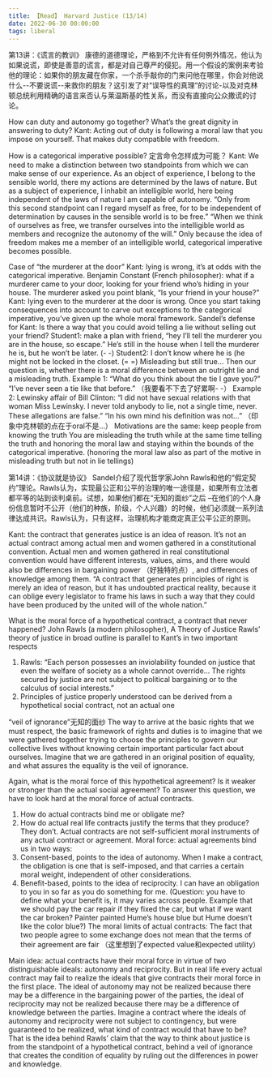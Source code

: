 ```yaml
---
title: 【Read】 Harvard Justice (13/14) 
date: 2022-06-30 00:00:00
tags: liberal
---
```





第13讲：《谎言的教训》 
康德的道德理论，严格到不允许有任何例外情况，他认为如果说谎，即使是善意的谎言，都是对自己尊严的侵犯。用一个假设的案例来考验他的理论：如果你的朋友藏在你家，一个杀手敲你的门来问他在哪里，你会对他说什么--不要说谎--来救你的朋友？这引发了对“误导性的真理”的讨论-以及对克林顿总统利用精确的语言来否认与莱温斯基的性关系，而没有直接向公众撒谎的讨论。 

How can duty and autonomy go together? What’s the great dignity in answering to duty?
Kant: Acting out of duty is following a moral law that you impose on yourself. That makes duty compatible with freedom.

How is a categorical imperative possible? 定言命令怎样成为可能？
Kant: We need to make a distinction between two standpoints from which we can make sense of our experience. As an object of experience, I belong to the sensible world, there my actions are determined by the laws of nature. But as a subject of experience, I inhabit an intelligible world, here being independent of the laws of nature I am capable of autonomy. “Only from this second standpoint can I regard myself as free, for to be independent of determination by causes in the sensible world is to be free.” “When we think of ourselves as free, we transfer ourselves into the intelligible world as members and recognize the autonomy of the will.”
Only because the idea of freedom makes me a member of an intelligible world, categorical imperative becomes possible.

Case of “the murderer at the door”
Kant: lying is wrong, it’s at odds with the categorical imperative.
Benjamin Constant (French philosopher): what if a murderer came to your door, looking for your friend who’s hiding in your house. The murderer asked you point blank, “Is your friend in your house?” 
Kant: lying even to the murderer at the door is wrong. Once you start taking consequences into account to carve out exceptions to the categorical imperative, you’ve given up the whole moral framework.
Sandel’s defense for Kant: Is there a way that you could avoid telling a lie without selling out your friend?
Student1: make a plan with friend, “hey I’ll tell the murderer you are in the house, so escape.” He’s still in the house when I tell the murderer he is, but he won’t be later. (- -)
Student2: I don’t know where he is (he might not be locked in the closet. (= =)
Misleading but still true…
Then our question is, whether there is a moral difference between an outright lie and a misleading truth.
Example 1: “What do you think about the tie I gave you?” “I’ve never seen a tie like that before.” （我要看不下去了好累啊- -）
Example 2: Lewinsky affair of Bill Clinton: “I did not have sexual relations with that woman Miss Lewinsky. I never told anybody to lie, not a single time, never. These allegations are false.”
“In his own mind his definition was not…” （印象中克林顿的点在于oral不是…）
Motivations are the same: keep people from knowing the truth
You are misleading the truth while at the same time telling the truth and honoring the moral law and staying within the bounds of the categorical imperative. (honoring the moral law also as part of the motive in misleading truth but not in lie tellings)


第14讲：《协议就是协议》 
Sandel介绍了现代哲学家John Rawls和他的“假定契约”理论。Rawls认为，实现最公正和公平的治理的唯一途径是，如果所有立法者都平等的站到谈判桌前。试想，如果他们都在“无知的面纱”之后 –在他们的个人身份信息暂时不公开（他们的种族，阶级，个人兴趣）的时候，他们必须就一系列法律达成共识。Rawls认为，只有这样，治理机构才能商定真正公平公正的原则。 

Kant: the contract that generates justice is an idea of reason. It’s not an actual contract among actual men and women gathered in a constitutional convention. Actual men and women gathered in real constitutional convention would have different interests, values, aims, and there would also be differences in bargaining power （好独特的点）, and differences of knowledge among them.
“A contract that generates principles of right is merely an idea of reason, but it has undoubted practical reality, because it can oblige every legislator to frame his laws in such a way that they could have been produced by the united will of the whole nation.”

What is the moral force of a hypothetical contract, a contract that never happened?
John Rawls (a modern philosopher), A Theory of Justice
Rawls’ theory of justice in broad outline is parallel to Kant’s in two important respects
1.	Rawls: “Each person possesses an inviolability founded on justice that even the welfare of society as a whole cannot override… The rights secured by justice are not subject to political bargaining or to the calculus of social interests.”
2.	Principles of justice properly understood can be derived from a hypothetical social contract, not an actual one

“veil of ignorance”无知的面纱
The way to arrive at the basic rights that we must respect, the basic framework of rights and duties is to imagine that we were gathered together trying to choose the principles to govern our collective lives without knowing certain important particular fact about ourselves.
Imagine that we are gathered in an original position of equality, and what assures the equality is the veil of ignorance.

Again, what is the moral force of this hypothetical agreement? Is it weaker or stronger than the actual social agreement?
To answer this question, we have to look hard at the moral force of actual contracts.
1.	How do actual contracts bind me or obligate me?
2.	How do actual real life contracts justify the terms that they produce? They don’t. Actual contracts are not self-sufficient moral instruments of any actual contract or agreement.
Moral force: actual agreements bind us in two ways:
1.	Consent-based, points to the idea of autonomy. When I make a contract, the obligation is one that is self-imposed, and that carries a certain moral weight, independent of other considerations.
2.	Benefit-based, points to the idea of reciprocity. I can have an obligation to you in so far as you do something for me.
(Question: you have to define what your benefit is, it may varies across people. Example that we should pay the car repair if they fixed the car, but what if we want the car broken? Painter painted Hume’s house blue but Hume doesn’t like the color blue?)
The moral limits of actual contracts:
The fact that two people agree to some exchange does not mean that the terms of their agreement are fair （这里想到了expected value和expected utility）

Main idea: actual contracts have their moral force in virtue of two distinguishable ideals: autonomy and reciprocity. But in real life every actual contract may fail to realize the ideals that give contracts their moral force in the first place. The ideal of autonomy may not be realized because there may be a difference in the bargaining power of the parties, the ideal of reciprocity may not be realized because there may be a difference of knowledge between the parties. Imagine a contract where the ideals of autonomy and reciprocity were not subject to contingency, but were guaranteed to be realized, what kind of contract would that have to be? That is the idea behind Rawls’ claim that the way to think about justice is from the standpoint of a hypothetical contract, behind a veil of ignorance that creates the condition of equality by ruling out the differences in power and knowledge.
